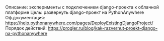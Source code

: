 Описание: эксперименты с подключением django-проекта к облачной платформе
Цель: развернуть django-проект на PythonAnywhere
Оф.документация: https://help.pythonanywhere.com/pages/DeployExistingDjangoProject/
Порядок действий: https://progler.ru/blog/kak-razvernut-proekt-django-na-pythonanywhere